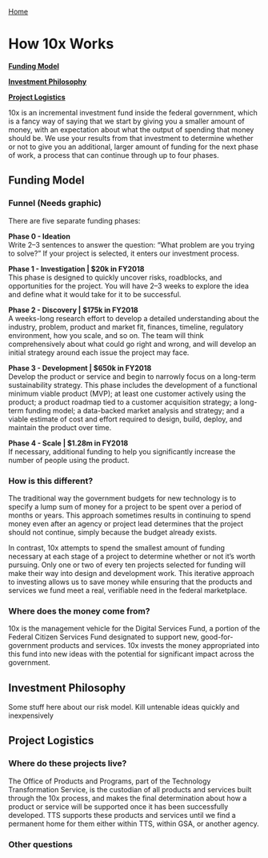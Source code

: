 [Home](home.md)

# How 10x Works

[**Funding Model**](process.md)

[**Investment Philosophy**](process.md)

[**Project Logistics**](process.md)

10x is an incremental investment fund inside the federal government, which is a fancy way of saying that we start by giving you a smaller amount of money, with an expectation about what the output of spending that money should be. We use your results from that investment to determine whether or not to give you an additional, larger amount of funding for the next phase of work, a process that can continue through up to four phases.

## Funding Model

### Funnel (Needs graphic)

There are five separate funding phases:

**Phase 0 - Ideation**<br/> Write 2–3 sentences to answer the question: “What problem are you trying to solve?” If your project is selected, it enters our investment process.

**Phase 1 - Investigation | $20k in FY2018** <br/>This phase is designed to quickly uncover risks, roadblocks, and opportunities for the project. You will have 2–3 weeks to explore the idea and define what it would take for it to be successful.

**Phase 2 - Discovery | $175k in FY2018** <br/> A weeks-long research effort to develop a detailed understanding about the industry, problem, product and market fit, finances, timeline, regulatory environment, how you scale, and so on. The team will think comprehensively about what could go right and wrong, and will develop an initial strategy around each issue the project may face.

**Phase 3 - Development | $650k in FY2018** <br/>Develop the product or service and begin to narrowly focus on a long-term sustainability strategy. This phase includes the development of a functional minimum viable product (MVP); at least one customer actively using the product; a product roadmap tied to a customer acquisition strategy; a long-term funding model; a data-backed market analysis and strategy; and a viable estimate of cost and effort required to design, build, deploy, and maintain the product over time.

**Phase 4 - Scale | $1.28m in FY2018** <br/> If necessary, additional funding to help you significantly increase the number of people using the product.

### How is this different?

The traditional way the government budgets for new technology is to specify a lump sum of money for a project to be spent over a period of months or years. This approach sometimes results in continuing to spend money even after an agency or project lead determines that the project should not continue, simply because the budget already exists.

In contrast, 10x attempts to spend the smallest amount of funding necessary at each stage of a project to determine whether or not it’s worth pursuing. Only one or two of every ten projects selected for funding will make their way into design and development work. This iterative approach to investing allows us to save money while ensuring that the products and services we fund meet a real, verifiable need in the federal marketplace.

### Where does the money come from?

10x is the management vehicle for the Digital Services Fund, a portion of the Federal Citizen Services Fund designated to support new, good-for-government products and services. 10x invests the money appropriated into this fund into new ideas with the potential for significant impact across the government. 

## Investment Philosophy

Some stuff here about our risk model. Kill untenable ideas quickly and inexpensively

## Project Logistics

### Where do these projects live?

The Office of Products and Programs, part of the Technology Transformation Service, is the custodian of all products and services built through the 10x process, and makes the final determination about how a product or service will be supported once it has been successfully developed. TTS supports these products and services until we find a permanent home for them either within TTS, within GSA, or another agency.

### Other questions
